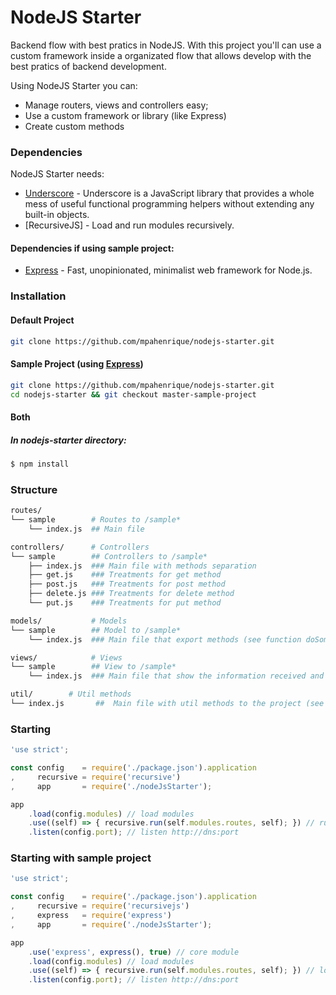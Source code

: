 # NodeJS Starter
Backend flow with best pratics in NodeJS.
With this project you'll can use a custom framework inside a organizated flow that allows develop with the best pratics of backend development.

Using NodeJS Starter you can:
  - Manage routers, views and controllers easy;
  - Use a custom framework or library (like Express)
  - Create custom methods

### Dependencies
NodeJS Starter needs:
* [Underscore] - Underscore is a JavaScript library that provides a whole mess of useful functional programming helpers without extending any built-in objects.
* [RecursiveJS] - Load and run modules recursively.
#### Dependencies if using sample project:
* [Express] - Fast, unopinionated, minimalist web framework for Node.js.

### Installation
#### Default Project
```sh
git clone https://github.com/mpahenrique/nodejs-starter.git
```
#### Sample Project (using [Express])
```sh
git clone https://github.com/mpahenrique/nodejs-starter.git
cd nodejs-starter && git checkout master-sample-project
```
#### Both
##### In nodejs-starter directory:
```sh
$ npm install
```

### Structure
```sh
routes/
└── sample        # Routes to /sample*
    └── index.js  ## Main file

controllers/      # Controllers
└── sample        ## Controllers to /sample*
    ├── index.js  ### Main file with methods separation
    ├── get.js    ### Treatments for get method
    ├── post.js   ### Treatments for post method
    ├── delete.js ### Treatments for delete method
    └── put.js    ### Treatments for put method

models/           # Models
└── sample        ## Model to /sample*
    └── index.js  ### Main file that export methods (see function doSomething)

views/            # Views
└── sample        ## View to /sample*
    └── index.js  ### Main file that show the information received and processed

util/        # Util methods
└── index.js       ##  Main file with util methods to the project (see function someMethod) 
```

### Starting
```js
'use strict';

const config    = require('./package.json').application
,     recursive = require('recursive')
,     app       = require('./nodeJsStarter');

app
    .load(config.modules) // load modules
    .use((self) => { recursive.run(self.modules.routes, self); }) // run routes
    .listen(config.port); // listen http://dns:port
```

### Starting with sample project
```js
'use strict';

const config    = require('./package.json').application
,     recursive = require('recursivejs')
,     express   = require('express')
,     app       = require('./nodeJsStarter');

app
    .use('express', express(), true) // core module
    .load(config.modules) // load modules
    .use((self) => { recursive.run(self.modules.routes, self); }) // load and run routes
    .listen(config.port); // listen http://dns:port
```


   [Underscore]: <https://www.npmjs.com/package/underscore>
   [Express]: <https://www.npmjs.com/package/express>